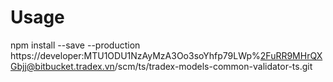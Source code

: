 # Usage
npm install --save --production https://developer:MTU1ODU1NzAyMzA3Oo3soYhfp79LWp%2FuRR9MHrQXGbjj@bitbucket.tradex.vn/scm/ts/tradex-models-common-validator-ts.git
